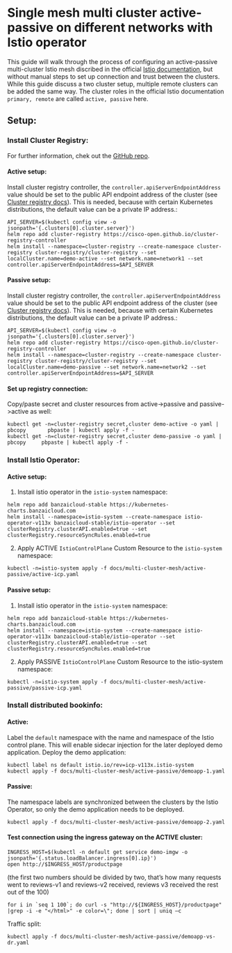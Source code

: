 # Single mesh multi cluster active-passive on different networks with Istio operator
This guide will walk through the process of configuring an active-passive multi-cluster Istio mesh discribed in the official [Istio documentation](https://istio.io/latest/docs/setup/install/multicluster/primary-remote_multi-network/), but without manual steps to set up connection and trust between the clusters. While this guide discuss a two cluster setup, multiple remote clusters can be added the same way. The cluster roles in the official Istio documentation `primary, remote` are called `active, passive` here.
## Setup: 

### Install Cluster Registry:
For further information, chek out the [GitHub repo](https://github.com/cisco-open/cluster-registry-controller#quickstart).
#### Active setup:
Install cluster registry controller, the `controller.apiServerEndpointAddress` value should be set to the public API endpoint address of the cluster (see [Cluster registry docs](https://github.com/cisco-open/cluster-registry-controller/tree/master/deploy/charts/cluster-registry#installing-the-chart)). This is needed, because with certain Kubernetes distributions, the default value can be a private IP address.:
```
API_SERVER=$(kubectl config view -o jsonpath='{.clusters[0].cluster.server}')
helm repo add cluster-registry https://cisco-open.github.io/cluster-registry-controller
helm install --namespace=cluster-registry --create-namespace cluster-registry cluster-registry/cluster-registry --set localCluster.name=demo-active --set network.name=network1 --set controller.apiServerEndpointAddress=$API_SERVER
```
#### Passive setup:
Install cluster registry controller, the `controller.apiServerEndpointAddress` value should be set to the public API endpoint address of the cluster (see [Cluster registry docs](https://github.com/cisco-open/cluster-registry-controller/tree/master/deploy/charts/cluster-registry#installing-the-chart)). This is needed, because with certain Kubernetes distributions, the default value can be a private IP address.:
```
API_SERVER=$(kubectl config view -o jsonpath='{.clusters[0].cluster.server}')
helm repo add cluster-registry https://cisco-open.github.io/cluster-registry-controller
helm install --namespace=cluster-registry --create-namespace cluster-registry cluster-registry/cluster-registry --set localCluster.name=demo-passive --set network.name=network2 --set controller.apiServerEndpointAddress=$API_SERVER
```
#### Set up registry connection:
Copy/paste secret and cluster resources from active->passive and passive->active as well: 
```
kubectl get -n=cluster-registry secret,cluster demo-active -o yaml | pbcopy       pbpaste | kubectl apply -f -
kubectl get -n=cluster-registry secret,cluster demo-passive -o yaml | pbcopy     pbpaste | kubectl apply -f -
```
### Install Istio Operator:
#### Active setup:
1. Install istio operator in the `istio-system` namespace:
```
helm repo add banzaicloud-stable https://kubernetes-charts.banzaicloud.com
helm install --namespace=istio-system --create-namespace istio-operator-v113x banzaicloud-stable/istio-operator --set clusterRegistry.clusterAPI.enabled=true --set clusterRegistry.resourceSyncRules.enabled=true
```
2. Apply ACTIVE `IstioControlPlane` Custom Resource to the `istio-system` namespace:
```
kubectl -n=istio-system apply -f docs/multi-cluster-mesh/active-passive/active-icp.yaml
```
#### Passive setup:
1. Install istio operator in the `istio-system` namespace:
```
helm repo add banzaicloud-stable https://kubernetes-charts.banzaicloud.com
helm install --namespace=istio-system --create-namespace istio-operator-v113x banzaicloud-stable/istio-operator --set clusterRegistry.clusterAPI.enabled=true --set clusterRegistry.resourceSyncRules.enabled=true
```
2. Apply PASSIVE `IstioControlPlane` Custom Resource to the istio-system namespace:
```
kubectl -n=istio-system apply -f docs/multi-cluster-mesh/active-passive/passive-icp.yaml
```

### Install distributed bookinfo:
#### Active:
Label the `default` namespace with the name and namespace of the Istio control plane. This will enable sidecar injection for the later deployed demo application. Deploy the demo application:
```
kubectl label ns default istio.io/rev=icp-v113x.istio-system
kubectl apply -f docs/multi-cluster-mesh/active-passive/demoapp-1.yaml 
```
#### Passive:
The namespace labels are synchronized between the clusters by the Istio Operator, so only the demo application needs to be deployed.
```
kubectl apply -f docs/multi-cluster-mesh/active-passive/demoapp-2.yaml
```

#### Test connection using the ingress gateway on the ACTIVE cluster:
```
INGRESS_HOST=$(kubectl -n default get service demo-imgw -o jsonpath='{.status.loadBalancer.ingress[0].ip}')
open http://$INGRESS_HOST/productpage
```
(the first two numbers should be divided by two, that’s how many requests went to reviews-v1 and reviews-v2 received, reviews v3 received the rest out of the 100)
```
for i in `seq 1 100`; do curl -s "http://${INGRESS_HOST}/productpage" |grep -i -e "</html>" -e color=\"; done | sort | uniq –c
```

Traffic split:
```
kubectl apply -f docs/multi-cluster-mesh/active-passive/demoapp-vs-dr.yaml 
```